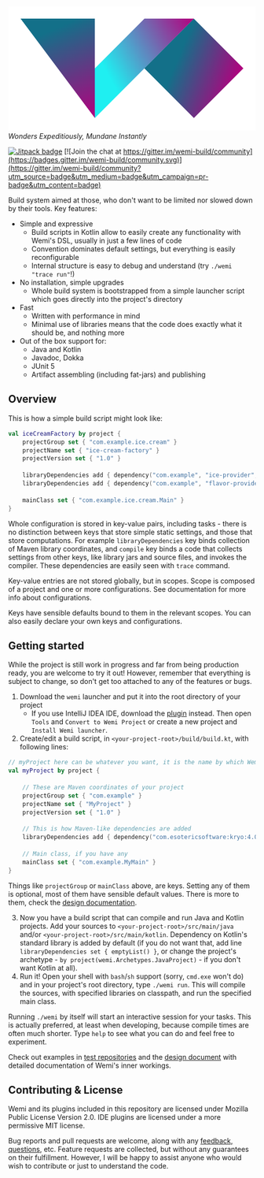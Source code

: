 ![WEMI Build System](docs/logo_doc.svg)  
*Wonders Expeditiously, Mundane Instantly*

[![Jitpack badge](https://jitpack.io/v/com.darkyen/wemi.svg)](https://jitpack.io/#com.darkyen/wemi) [![Join the chat at https://gitter.im/wemi-build/community](https://badges.gitter.im/wemi-build/community.svg)](https://gitter.im/wemi-build/community?utm_source=badge&utm_medium=badge&utm_campaign=pr-badge&utm_content=badge)

Build system aimed at those, who don't want to be limited nor slowed down by their tools.
Key features:
- Simple and expressive
	- Build scripts in Kotlin allow to easily create any functionality with Wemi's DSL, usually in just a few lines of code
	- Convention dominates default settings, but everything is easily reconfigurable
	- Internal structure is easy to debug and understand (try `./wemi "trace run"`!)
- No installation, simple upgrades
	- Whole build system is bootstrapped from a simple launcher script which goes directly into the project's directory
- Fast
	- Written with performance in mind
	- Minimal use of libraries means that the code does exactly what it should be, and nothing more
- Out of the box support for:
	- Java and Kotlin
	- Javadoc, Dokka
	- JUnit 5
	- Artifact assembling (including fat-jars) and publishing

## Overview
This is how a simple build script might look like:
```kotlin
val iceCreamFactory by project {
    projectGroup set { "com.example.ice.cream" }
    projectName set { "ice-cream-factory" }
    projectVersion set { "1.0" }

    libraryDependencies add { dependency("com.example", "ice-provider", "2.1.1") }
    libraryDependencies add { dependency("com.example", "flavor-provider", "2.0.0", scope=ScopeProvided) }

    mainClass set { "com.example.ice.cream.Main" }
}
```
Whole configuration is stored in key-value pairs, including tasks - there is no distinction between keys that store 
simple static settings, and those that store computations. For example `libraryDependencies` key binds collection
of Maven library coordinates, and `compile` key binds a code that collects settings from other keys, like library jars
and source files, and invokes the compiler. These dependencies are easily seen with `trace` command.

Key-value entries are not stored globally, but in scopes. Scope is composed of a project and one or more configurations.
See documentation for more info about configurations.

Keys have sensible defaults bound to them in the relevant scopes. You can also easily declare your own keys and configurations.

## Getting started
While the project is still work in progress and far from being production ready,
you are welcome to try it out! However, remember that everything is subject to change,
so don't get too attached to any of the features or bugs.

1. Download the `wemi` launcher and put it into the root directory of your project
    - If you use IntelliJ IDEA IDE, download the [plugin](https://plugins.jetbrains.com/plugin/12716-wemi/) instead.
    Then open `Tools` and `Convert to Wemi Project` or create a new project and `Install Wemi launcher`.
2. Create/edit a build script, in `<your-project-root>/build/build.kt`, with following lines:
```kotlin
// myProject here can be whatever you want, it is the name by which Wemi will refer to your project
val myProject by project {

	// These are Maven coordinates of your project
    projectGroup set { "com.example" }
    projectName set { "MyProject" }
    projectVersion set { "1.0" }

	// This is how Maven-like dependencies are added
    libraryDependencies add { dependency("com.esotericsoftware:kryo:4.0.1") }

	// Main class, if you have any
    mainClass set { "com.example.MyMain" }
}
```
Things like `projectGroup` or `mainClass` above, are keys. Setting any of them is optional, most of them have
sensible default values. There is more to them, check the [design documentation](docs/DESIGN.md).

3. Now you have a build script that can compile and run Java and Kotlin projects. Add your sources to 
`<your-project-root>/src/main/java` and/or `<your-project-root>/src/main/kotlin`.
Dependency on Kotlin's standard library is added by default (if you do not want that, add line 
`libraryDependencies set { emptyList() }`, or change the project's archetype - `by project(wemi.Archetypes.JavaProject)` -
if you don't want Kotlin at all).
4. Run it! Open your shell with `bash`/`sh` support (sorry, `cmd.exe` won't do) and in your project's root directory, type `./wemi run`.
This will compile the sources, with specified libraries on classpath, and run the specified main class. 

Running `./wemi` by itself will start an interactive session for your tasks. This is actually preferred,
at least when developing, because compile times are often much shorter.
Type `help` to see what you can do and feel free to experiment.

Check out examples in [test repositories](test-repositories) and
the [design document](docs/DESIGN.md) with detailed documentation of Wemi's inner workings.

## Contributing & License
Wemi and its plugins included in this repository are licensed under Mozilla Public License Version 2.0.
IDE plugins are licensed under a more permissive MIT license.

Bug reports and pull requests are welcome, along with any [feedback, questions](https://gitter.im/wemi-build/community), etc.
Feature requests are collected, but without any guarantees on their fulfillment. However, I will be happy to assist anyone
who would wish to contribute or just to understand the code.
